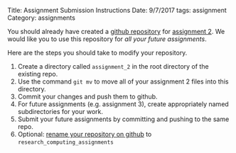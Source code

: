 Title: Assignment Submission Instructions
Date: 9/7/2017
tags: assignment
Category: assignments

You should already have created a
[github repository]({filename}/content/software/install_git.md) for
[assignment 2]({filename}Assignment_2.md).
We would like you to use this repository for _all your future assignments_.

Here are the steps you should take to modify your repository.

1. Create a directory called `assignment_2` in the root directory of the existing repo.
1. Use the command `git mv` to move all of your assignment 2 files into this directory.
1. Commit your changes and push them to github.
1. For future assignments (e.g. assignment 3), create appropriately named
subdirectories for your work.
1. Submit your future assignments by committing and pushing to the same repo.
1. Optional: [rename your repository on github](https://help.github.com/articles/renaming-a-repository/) to
`research_computing_assignments`
